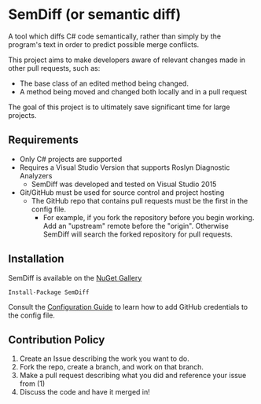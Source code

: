 # SemDiff (or semantic diff)

A tool which diffs C# code semantically, rather than simply by the program's text in order to predict possible merge conflicts.

This project aims to make developers aware of relevant changes made in other pull requests, such as:

 * The base class of an edited method being changed.
 * A method being moved and changed both locally and in a pull request

The goal of this project is to ultimately save significant time for large projects.

## Requirements

 * Only C# projects are supported
 * Requires a Visual Studio Version that supports Roslyn Diagnostic Analyzers
   * SemDiff was developed and tested on Visual Studio 2015
 * Git/GitHub must be used for source control and project hosting
   * The GitHub repo that contains pull requests must be the first in the config file.
     * For example, if you fork the repository before you begin working. Add an "upstream" remote before the "origin". Otherwise SemDiff will search the forked repository for pull requests.

## Installation

SemDiff is available on the [NuGet Gallery](https://www.nuget.org/packages/SemDiff)

```
Install-Package SemDiff
```

Consult the [Configuration Guide](https://github.com/semdiffdotnet/semdiff/wiki/Configuration) to learn how to add GitHub credentials to the config file.


## Contribution Policy

1. Create an Issue describing the work you want to do.
2. Fork the repo, create a branch, and work on that branch.
3. Make a pull request describing what you did and reference your issue from (1)
4. Discuss the code and have it merged in!
